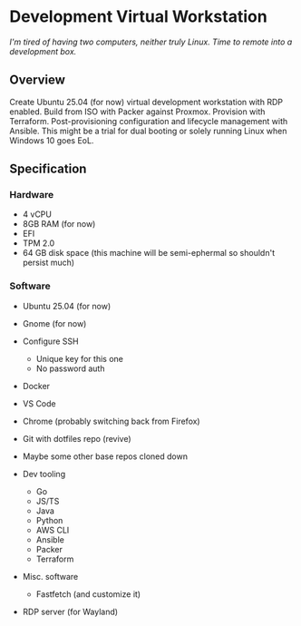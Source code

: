 # Development Virtual Workstation

*I'm tired of having two computers, neither truly Linux. Time to remote into a development box.*

## Overview

Create Ubuntu 25.04 (for now) virtual development workstation with RDP enabled. Build from ISO with Packer against Proxmox. Provision with Terraform. Post-provisioning configuration and lifecycle management with Ansible. This might be a trial for dual booting or solely running Linux when Windows 10 goes EoL.

## Specification

### Hardware

- 4 vCPU
- 8GB RAM (for now)
- EFI
- TPM 2.0
- 64 GB disk space (this machine will be semi-ephermal so shouldn't persist much)

### Software

- Ubuntu 25.04 (for now)
- Gnome (for now)
- Configure SSH
    - Unique key for this one
    - No password auth
- Docker
- VS Code
- Chrome (probably switching back from Firefox)
- Git with dotfiles repo (revive)
- Maybe some other base repos cloned down
- Dev tooling
    - Go
    - JS/TS
    - Java
    - Python
    - AWS CLI
    - Ansible
    - Packer
    - Terraform
- Misc. software
    - Fastfetch (and customize it)

- RDP server (for Wayland)